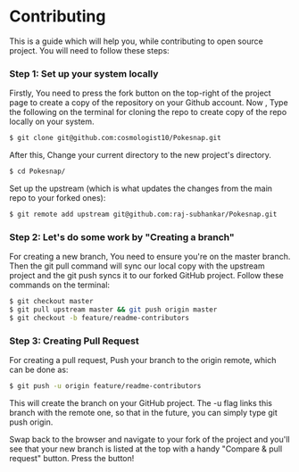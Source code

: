 # Contributing

This is a guide which will help you, while contributing to open source project. You will need to follow these steps:

### Step 1: Set up your system locally
Firstly, You need to press the fork button on the top-right of the project page to create a copy of the repository on your Github account.
Now , Type the following on the terminal for cloning the repo to create copy of the repo locally on your system.
```sh
$ git clone git@github.com:cosmologist10/Pokesnap.git
```
After this, Change your current directory to the new project's directory.
```sh
$ cd Pokesnap/
```
 Set up the upstream (which is what updates the changes from the main repo to your forked ones):
```sh
$ git remote add upstream git@github.com:raj-subhankar/Pokesnap.git
```
### Step 2: Let's do some work by "Creating a branch"
For creating a new branch, You need to ensure you're on the master branch. Then the git pull command will sync our local copy with the upstream project and the git push syncs it to our forked GitHub project. Follow these commands on the terminal: 
```sh
$ git checkout master
$ git pull upstream master && git push origin master
$ git checkout -b feature/readme-contributors
```
### Step 3: Creating Pull Request
For creating a pull request, Push your branch to the origin remote, which can be done as:
```sh
$ git push -u origin feature/readme-contributors
```
This will create the branch on your GitHub project. The -u flag links this branch with the remote one, so that in the future, you can simply type git push origin.

Swap back to the browser and navigate to your fork of the project and you'll see that your new branch is listed at the top with a handy "Compare & pull request" button. Press the button!
